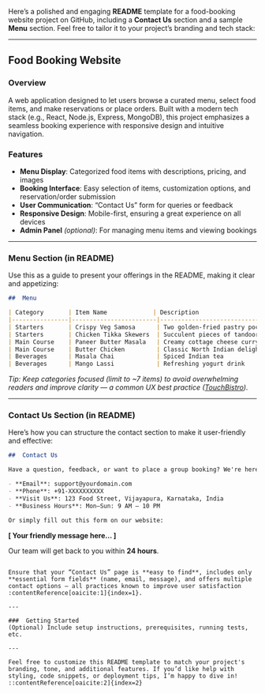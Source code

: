 Here’s a polished and engaging **README** template for a food-booking website project on GitHub, including a **Contact Us** section and a sample **Menu** section. Feel free to tailor it to your project’s branding and tech stack:

---

## Food Booking Website

### Overview

A web application designed to let users browse a curated menu, select food items, and make reservations or place orders. Built with a modern tech stack (e.g., React, Node.js, Express, MongoDB), this project emphasizes a seamless booking experience with responsive design and intuitive navigation.

### Features

* **Menu Display**: Categorized food items with descriptions, pricing, and images
* **Booking Interface**: Easy selection of items, customization options, and reservation/order submission
* **User Communication**: “Contact Us” form for queries or feedback
* **Responsive Design**: Mobile-first, ensuring a great experience on all devices
* **Admin Panel** *(optional)*: For managing menu items and viewing bookings

---

### Menu Section (in README)

Use this as a guide to present your offerings in the README, making it clear and appetizing:

```markdown
##  Menu

| Category       | Item Name             | Description                     | Price (INR) |
|----------------|------------------------|----------------------------------|-------------|
| Starters       | Crispy Veg Samosa      | Two golden-fried pastry pockets | ₹120        |
| Starters       | Chicken Tikka Skewers  | Succulent pieces of tandoori     | ₹250        |
| Main Course    | Paneer Butter Masala   | Creamy cottage cheese curry      | ₹320        |
| Main Course    | Butter Chicken         | Classic North Indian delight     | ₹350        |
| Beverages      | Masala Chai            | Spiced Indian tea                | ₹60         |
| Beverages      | Mango Lassi            | Refreshing yogurt drink          | ₹90         |
```

*Tip: Keep categories focused (limit to \~7 items) to avoid overwhelming readers and improve clarity — a common UX best practice ([TouchBistro][1]).*

---

### Contact Us Section (in README)

Here’s how you can structure the contact section to make it user-friendly and effective:

```markdown
##  Contact Us

Have a question, feedback, or want to place a group booking? We're here to help!

- **Email**: support@yourdomain.com  
- **Phone**: +91-XXXXXXXXXX  
- **Visit Us**: 123 Food Street, Vijayapura, Karnataka, India  
- **Business Hours**: Mon–Sun: 9 AM – 10 PM

Or simply fill out this form on our website:

```

**\[ Your friendly message here… ]**

Our team will get back to you within **24 hours**.

```

Ensure that your “Contact Us” page is **easy to find**, includes only **essential form fields** (name, email, message), and offers multiple contact options — all practices known to improve user satisfaction :contentReference[oaicite:1]{index=1}.

---

###  Getting Started
(Optional) Include setup instructions, prerequisites, running tests, etc.

---

Feel free to customize this README template to match your project's branding, tone, and additional features. If you’d like help with styling, code snippets, or deployment tips, I’m happy to dive in!
::contentReference[oaicite:2]{index=2}
```

[1]: https://www.touchbistro.com/blog/51-examples-of-excellent-restaurant-menu-design/?utm_source=chatgpt.com "51 Restaurant Menu Design Examples for Inspiration - TouchBistro"
